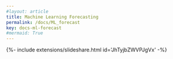 ```yaml
---
#layout: article
title: Machine Learning Forecasting
permalink: /docs/ML_forecast
key: docs-ml-forecast
#mermaid: True
---
```





<div>{%- include extensions/slideshare.html id='JhTyjbZWVPJgVx' -%}</div>
